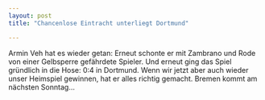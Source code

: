```yaml
---
layout: post
title: "Chancenlose Eintracht unterliegt Dortmund"

---
```


Armin Veh hat es wieder getan: Erneut schonte er mit Zambrano und Rode von einer Gelbsperre gefährdete Spieler. Und erneut ging das Spiel gründlich in die Hose: 0:4 in Dortmund. Wenn wir jetzt aber auch wieder unser Heimspiel gewinnen, hat er alles richtig gemacht. Bremen kommt am nächsten Sonntag...


